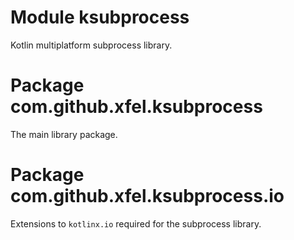 # Module ksubprocess

Kotlin multiplatform subprocess library.

# Package com.github.xfel.ksubprocess

The main library package.

# Package com.github.xfel.ksubprocess.io

Extensions to `kotlinx.io` required for the subprocess library.

